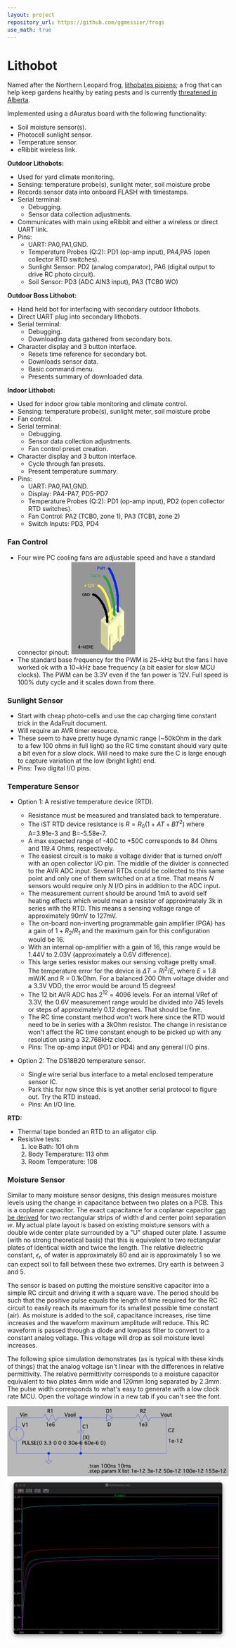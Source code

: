 ```yaml
---
layout: project
repository_url: https://github.com/ggmessier/frogs
use_math: true
---
```

# Lithobot

Named after the Northern Leopard frog, [lithobates pipiens](https://www.ab-conservation.com/avamp/identification-keys/juvenile-and-adult-amphibians-of-alberta/northern-leopard-frog/); a frog that can help keep gardens healthy by eating pests and is currently [threatened in Alberta](https://naturealberta.ca/what-happened-to-the-northern-leopard-frog/).

Implemented using a dAuratus board with the following functionality:
- Soil moisture sensor(s).
- Photocell sunlight sensor.
- Temperature sensor.
- eRibbit wireless link.

**Outdoor Lithobots:**
- Used for yard climate monitoring.
- Sensing: temperature probe(s), sunlight meter, soil moisture probe
- Records sensor data into onboard FLASH with timestamps.
- Serial terminal:
  + Debugging.
  + Sensor data collection adjustments.
- Communicates with main using eRibbit and either a wireless or direct UART link.
- Pins:
  + UART: PA0,PA1,GND.
  + Temperature Probes (Q:2): PD1 (op-amp input), PA4,PA5 (open collector RTD switches).
  + Sunlight Sensor: PD2 (analog comparator), PA6 (digital output to drive RC photo circuit).
  + Soil Sensor: PD3 (ADC AIN3 input), PA3 (TCB0 WO)

**Outdoor Boss Lithobot:**
- Hand held bot for interfacing with secondary outdoor lithobots.
- Direct UART plug into secondary lithobots.
- Serial terminal:
  + Debugging.
  + Downloading data gathered from secondary bots.
- Character display and 3 button interface.
  + Resets time reference for secondary bot.
  + Downloads sensor data.
  + Basic command menu.
  + Presents summary of downloaded data.
  
**Indoor Lithobot:**
- Used for indoor grow table monitoring and climate control.
- Sensing: temperature probe(s), sunlight meter, soil moisture probe
- Fan control.
- Serial terminal:
  + Debugging.
  + Sensor data collection adjustments.
  + Fan control preset creation.
- Character display and 3 button interface.
  + Cycle through fan presets.
  + Present temperature summary.
- Pins:
  + UART: PA0,PA1,GND.
  + Display: PA4-PA7, PD5-PD7
  + Temperature Probes (Q:2): PD1 (op-amp input), PD2 (open collector RTD switches).
  + Fan Control: PA2 (TCB0, zone 1), PA3 (TCB1, zone 2)
  + Switch Inputs: PD3, PD4



### Fan Control

- Four wire PC cooling fans are adjustable speed and have a standard connector pinout:
![4WireFan](../src/4WireFan.png)
- The standard base frequency for the PWM is 25~kHz but the fans I have worked ok with a 10~kHz base frequency (a bit easier for slow MCU clocks).  The PWM can be 3.3V even if the fan power is 12V.  Full speed is 100% duty cycle and it scales down from there.


### Sunlight Sensor

- Start with cheap photo-cells and use the cap charging time constant trick in the AdaFruit document.
- Will require an AVR timer resource.
- These seem to have pretty huge dynamic range (~50kOhm in the dark to a few 100 ohms in full light) so the RC time constant should vary quite a bit even for a slow clock.  Will need to make sure the C is large enough to capture variation at the low (bright light) end.
- Pins: Two digital I/O pins.



### Temperature Sensor

- Option 1: A resistive temperature device (RTD).
  + Resistance must be measured and translated back to temperature.
  + The iST RTD device resistance is $R=R_0(1+AT+BT^2)$ where A=3.91e-3 and B=-5.58e-7.
  + A max expected range of -40C to +50C corresponds to 84 Ohms and 119.4 Ohms, respectively.
  + The easiest circuit is to make a voltage divider that is turned on/off with an open collector I/O pin.  The middle of the divider is connected to the AVR ADC input.  Several RTDs could be collected to this same point and only one of them switched on at a time.  That means $N$ sensors would require only $N$ I/O pins in addition to the ADC input.
  + The measurement current should be around 1mA to avoid self heating effects which would mean a resistor of approximately 3k in series with the RTD.  This means a sensing voltage range of approximately 90mV to 127mV.
  + The on-board non-inverting programmable gain amplifier (PGA) has a gain of $1+R_2/R_1$ and the maximum gain for this configuration would be 16.
  + With an internal op-amplifier with a gain of 16, this range would be 1.44V to 2.03V (approximately a 0.6V difference).
  + This large series resistor makes our sensing voltage pretty small.  The temperature error for the device is $\Delta T = RI^2/E$, where $E$ = 1.8 mW/K and R = 0.1kOhm.  For a balanced 200 Ohm voltage divider and a 3.3V VDD, the error would be around 15 degrees!
  + The 12 bit AVR ADC has $2^12$ = 4096 levels.  For an internal VRef of 3.3V, the 0.6V measurement range would be divided into 745 levels or steps of approximately 0.12 degrees.  That should be fine.
  + The RC time constant method won't work here since the RTD would need to be in series with a 3kOhm resistor.  The change in resistance won't affect the RC time constant enough to be picked up with any resolution using a 32.768kHz clock.
  + Pins: The op-amp input (PD1 or PD4) and any general I/O pins.

- Option 2: The DS18B20 temperature sensor.
  + Single wire serial bus interface to a metal enclosed temperature sensor IC.
  + Park this for now since this is yet another serial protocol to figure out.  Try the RTD instead.
  + Pins: An I/O line.

**RTD:**
- Thermal tape bonded an RTD to an alligator clip.
- Resistive tests:
  1. Ice Bath: 101 ohm
  2. Body Temperature: 113 ohm
  3. Room Temperature: 108 







### Moisture Sensor

Similar to many moisture sensor designs, this design measures moisture levels using the change in capacitance between two plates on a PCB.  This is a coplanar capacitor.  The exact capacitance for a coplanar capacitor [can be derived](https://doi-org.ezproxy.lib.ucalgary.ca/10.1016/j.elstat.2019.103371) for two rectangular strips of width $d$ and center point separation $w$.  My actual plate layout is based on existing moisture sensors with a double wide center plate surrounded by a "U" shaped outer plate.  I assume (with no strong theoretical basis) that this is equivalent to two rectangular plates of identical width and twice the length.  The relative dielectric constant, $\epsilon_r$, of water is approximately 80 and air is approximately 1 so we can expect soil to fall between these two extremes.  Dry earth is between 3 and 5.

The sensor is based on putting the moisture sensitive capacitor into a simple RC circuit and driving it with a square wave.  The period should be such that the positive pulse equals the length of time required for the RC circuit to easily reach its maximum for its smallest possible time constant (air).  As moisture is added to the soil, capacitance increases, rise time increases and the waveform maximum amplitude will reduce.  This RC waveform is passed through a diode and lowpass filter to convert to a constant analog voltage.  This voltage will drop as soil moisture level increases.

The following spice simulation demonstrates (as is typical with these kinds of things) that the analog voltage isn't linear with the differences in relative permittivity.  The relative permittivity corresponds to a moisture capacitor equivalent to two plates 4mm wide and 120mm long separated by 2.3mm.  The pulse width corresponds to what's easy to generate with a low clock rate MCU.  Open the voltage window in a new tab if you can't see the font.

![SoilMoistureSim](../src/SoilMoistureSpice.png)
![SoilMoistureVoltages](../src/SoilMoistureVoltage.png)




